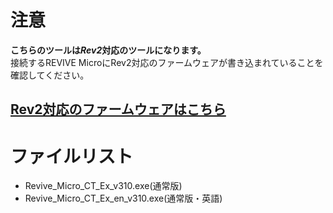 # 注意

**こちらのツールは*****Rev2*****対応のツールになります。**  
接続するREVIVE MicroにRev2対応のファームウェアが書き込まれていることを確認してください。

## [Rev2対応のファームウェアはこちら](https://github.com/bit-trade-one/ADRVMICR2-REVIVE-USB-Micro-Rev2/raw/master/Firmware/Rev2)

# ファイルリスト

 - Revive_Micro_CT_Ex_v310.exe(通常版)
 - Revive_Micro_CT_Ex_en_v310.exe(通常版・英語)